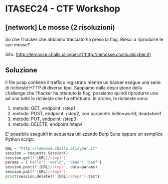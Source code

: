 # ITASEC24 - CTF Workshop

## [network] Le mosse (2 risoluzioni)

So che l'hacker che abbiamo tracciato ha preso la flag. Riesci a riprodurre le sue mosse?

Sito: [http://lemosse.challs.olicyber.it](http://lemosse.challs.olicyber.it)

## Soluzione

Il file pcap contiene il traffico registrato mentre un hacker esegue una serie di richieste HTTP di diverso tipo.
Sappiamo dalla descrizione della challenge che l'hacker ha ottenuto la flag, possiamo quindi riprodurre una ad una tutte
le richieste che ha effettuato. In ordine, le richieste sono:

1. metodo: GET, endpoint: /step1
2. metodo: POST, endpoint: /step2, con parametri hello=world, dead=beef
3. metodo: PUT, endpoint: /step3
4. metodo: DELETE, endpoint /step4

E' possibile eseguirli in sequenza utilizzando Burp Suite oppure un semplice Python script:

```python
URL = "http://lemosse.challs.olicyber.it"
session = requests.Session()
session.get(f'{URL}/step1')
params = {'hello': 'world', 'dead': 'beef'}
session.post(f'{URL}/step2', data=params)
session.put(f'{URL}/step3')
print(session.delete(f'{URL}/step4').text)
```
